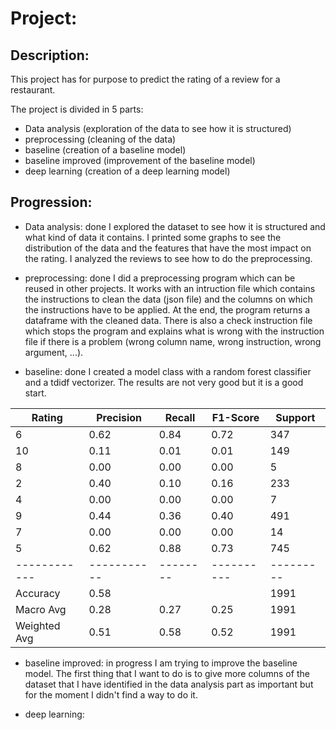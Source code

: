 # Project:

## Description:
This project has for purpose to predict the rating of a review for a restaurant.

The project is divided in 5 parts:
- Data analysis (exploration of the data to see how it is structured)
- preprocessing (cleaning of the data)
- baseline (creation of a baseline model)
- baseline improved (improvement of the baseline model)
- deep learning (creation of a deep learning model)

## Progression:
- Data analysis: done
I explored the dataset to see how it is structured and what kind of data it contains.
I printed some graphs to see the distribution of the data and the features that have the most impact on the rating.
I analyzed the reviews to see how to do the preprocessing.

- preprocessing: done
I did a preprocessing program which can be reused in other projects. It works with an intruction file which contains the instructions to clean the data (json file) and the columns on which the instructions have to be applied. At the end, the program returns a dataframe with the cleaned data.
There is also a check instruction file which stops the program and explains what is wrong with the instruction file if there is a problem (wrong column name, wrong instruction, wrong argument, ...).

- baseline: done
I created a model class with a random forest classifier and a tdidf vectorizer. The results are not very good but it is a good start.

|   Rating   | Precision | Recall | F1-Score | Support |
|------------|-----------|--------|----------|---------|
|     6      |    0.62   |  0.84  |   0.72   |   347   |
|     10     |    0.11   |  0.01  |   0.01   |   149   |
|     8      |    0.00   |  0.00  |   0.00   |   5     |
|     2      |    0.40   |  0.10  |   0.16   |   233   |
|     4      |    0.00   |  0.00  |   0.00   |   7     |
|     9      |    0.44   |  0.36  |   0.40   |   491   |
|     7      |    0.00   |  0.00  |   0.00   |   14    |
|     5      |    0.62   |  0.88  |   0.73   |   745   |
|------------|-----------|--------|----------|---------|
|  Accuracy  |    0.58   |        |          |  1991   |
| Macro Avg  |    0.28   |  0.27  |   0.25   |  1991   |
| Weighted Avg |   0.51   |  0.58  |   0.52   |  1991   |

- baseline improved: in progress
I am trying to improve the baseline model. The first thing that I want to do is to give more columns of the dataset that I have identified in the data analysis part as important but for the moment I didn't find a way to do it.

- deep learning: 


